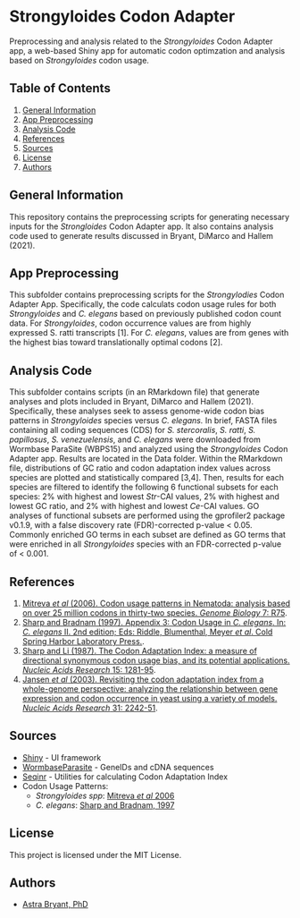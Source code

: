 # Strongyloides Codon Adapter
Preprocessing and analysis related to the *Strongyloides* Codon Adapter app, a web-based Shiny app for automatic codon optimzation and analysis based on *Strongyloides* codon usage.  

## Table of Contents  
1. [General Information](#general-information)
2. [App Preprocessing](#app-preprocessing)
3. [Analysis Code](#analysis-code)
4. [References](#references)
5. [Sources](#sources)
6. [License](#license)
7. [Authors](#authors)

## General Information
This repository contains the preprocessing scripts for generating necessary inputs for the *Strongloides* Codon Adapter app. It also contains analysis code used to generate results discussed in Bryant, DiMarco and Hallem (2021). 

## App Preprocessing
This subfolder contains preprocessing scripts for the *Strongylodies* Codon Adapter App. Specifically, the code calculats codon usage rules for both *Strongyloides* and *C. elegans* based on previously published codon count data. For *Strongyloides*, codon occurrence values are from highly expressed S. ratti transcripts [1]. For *C. elegans*, values are from genes with the highest bias toward translationally optimal codons [2].
  
## Analysis Code  
This subfolder contains  scripts (in an RMarkdown file) that generate analyses and plots included in Bryant, DiMarco and Hallem (2021). Specifically, these analyses seek to assess genome-wide codon bias patterns in *Strongyloides* species versus *C. elegans.* In brief, FASTA files containing all coding sequences (CDS) for *S. stercoralis*, *S. ratti*, *S. papillosus*, *S. venezuelensis*, and *C. elegans* were downloaded from Wormbase ParaSite (WBPS15) and analyzed using the *Strongyloides* Codon Adapter app. Results are located in the Data folder. Within the RMarkdown file, distributions of GC ratio and codon adaptation index values across species are plotted and statistically compared [3,4]. Then, results for each species are filtered to identify the following 6 functional subsets for each species: 2% with highest and lowest *Str*-CAI values, 2% with highest and lowest GC ratio, and 2% with highest and lowest *Ce*-CAI values. GO analyses of functional subsets are performed using the gprofiler2 package v0.1.9, with a false discovery rate (FDR)-corrected p-value < 0.05. Commonly enriched GO terms in each subset are defined as GO terms that were enriched in all *Strongyloides* species with an FDR-corrected p-value of < 0.001.
            
## References
1. [Mitreva *et al* (2006). Codon usage patterns in Nematoda: analysis based on over 25 million codons in thirty-two species. *Genome Biology* 7: R75](https://www.ncbi.nlm.nih.gov/pmc/articles/PMC1779591/). 
2. [Sharp and Bradnam (1997). Appendix 3: Codon Usage in *C. elegans*. In: *C. elegans* II. 2nd edition; Eds: Riddle, Blumenthal, Meyer *et al*. Cold Spring Harbor Laboratory Press.](https://www.ncbi.nlm.nih.gov/books/NBK20194/).
3. [Sharp and Li (1987). The Codon Adaptation Index: a measure of directional synonymous codon usage bias, and its potential applications. *Nucleic Acids Research* 15: 1281-95](https://pubmed.ncbi.nlm.nih.gov/3547335/). 
4. [Jansen *et al* (2003). Revisiting the codon adaptation index from a whole-genome perspective: analyzing the relationship between gene expression and codon occurrence in yeast using a variety of models. *Nucleic Acids Research* 31: 2242-51](http://www.ncbi.nlm.nih.gov/pubmed/12682375). 

## Sources  
* [Shiny](https://shiny.rstudio.com/) - UI framework
* [WormbaseParasite](https://parasite.wormbase.org/index.html) - GeneIDs and cDNA sequences
* [Seqinr](https://www.rdocumentation.org/packages/seqinr/versions/3.6-1) - Utilities for calculating Codon Adaptation Index
* Codon Usage Patterns:  
  - *Strongyloides spp*: [Mitreva *et al* 2006](https://www.ncbi.nlm.nih.gov/pmc/articles/PMC1779591/)
  - *C. elegans*: [Sharp and Bradnam, 1997](https://www.ncbi.nlm.nih.gov/books/NBK20194/)

## License  
This project is licensed under the MIT License. 

## Authors  
* [Astra Bryant, PhD](https://github.com/astrasb)
